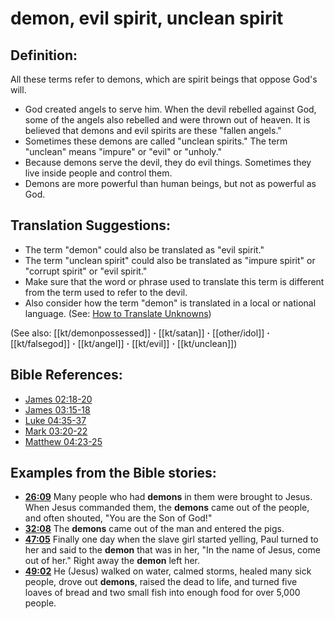 # demon, evil spirit, unclean spirit #

## Definition: ##

All these terms refer to demons, which are spirit beings that oppose God's will.

* God created angels to serve him. When the devil rebelled against God, some of the angels also rebelled and were thrown out of heaven. It is believed that demons and evil spirits are these "fallen angels."
* Sometimes these demons are called "unclean spirits." The term "unclean" means "impure" or "evil" or "unholy."
* Because demons serve the devil, they do evil things. Sometimes they live inside people and control them.
* Demons are more powerful than human beings, but not as powerful as God.

## Translation Suggestions: ##

* The term "demon" could also be translated as "evil spirit."
* The term "unclean spirit" could also be translated as "impure spirit" or "corrupt spirit" or "evil spirit."
* Make sure that the word or phrase used to translate this term is different from the term used to refer to the devil.
* Also consider how the term "demon" is translated in a local or national language. (See: [How to Translate Unknowns](en/ta-vol1/translate/man/translate-unknown))

(See also: [[kt/demonpossessed]] **·** [[kt/satan]] **·** [[other/idol]] **·** [[kt/falsegod]] **·** [[kt/angel]] **·** [[kt/evil]] **·** [[kt/unclean]])

## Bible References: ##

* [James 02:18-20](en/tn/jas/help/02/18)
* [James 03:15-18](en/tn/jas/help/03/15)
* [Luke 04:35-37](en/tn/luk/help/04/35)
* [Mark 03:20-22](en/tn/mrk/help/03/20)
* [Matthew 04:23-25](en/tn/mat/help/04/23)

## Examples from the Bible stories: ##

* __[26:09](en/tn/obs/help/26/09)__ Many people who had __demons__  in them were brought to Jesus. When Jesus commanded them, the __demons__  came out of the people, and often shouted, "You are the Son of God!"
* __[32:08](en/tn/obs/help/32/08)__ The __demons__  came out of the man and entered the pigs.
* __[47:05](en/tn/obs/help/47/05)__ Finally one day when the slave girl started yelling, Paul turned to her and said to the __demon__  that was in her, "In the name of Jesus, come out of her." Right away the __demon__  left her.
* __[49:02](en/tn/obs/help/49/02)__ He (Jesus) walked on water, calmed storms, healed many sick people, drove out __demons__, raised the dead to life, and turned five loaves of bread and two small fish into enough food for over 5,000 people.